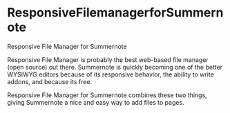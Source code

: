 # ResponsiveFilemanagerforSummernote
Responsive File Manager for Summernote

Responsive File Manager is probably the best web-based file manager (open source) out there.  Summernote is quickly becoming one of the better WYSIWYG editors because of its responsive behavior, the ability to write addons, and because its free.  

Responsive File Manager for Summernote combines these two things, giving Summernote a nice and easy way to add files to pages.
